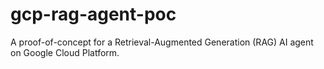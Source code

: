 # gcp-rag-agent-poc
A proof-of-concept for a Retrieval-Augmented Generation (RAG) AI agent on Google Cloud Platform.
